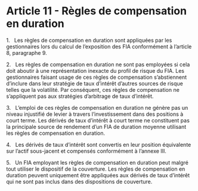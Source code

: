 # Article 11 - Règles de compensation en duration


1.   Les règles de compensation en duration sont appliquées par les gestionnaires lors du calcul de l’exposition des FIA conformément à l’article 8, paragraphe 9.

2.   Les règles de compensation en duration ne sont pas employées si cela doit aboutir à une représentation inexacte du profil de risque du FIA. Les gestionnaires faisant usage de ces règles de compensation s’abstiennent d’inclure dans leur stratégie de taux d’intérêt d’autres sources de risque telles que la volatilité. Par conséquent, ces règles de compensation ne s’appliquent pas aux stratégies d’arbitrage de taux d’intérêt.

3.   L’emploi de ces règles de compensation en duration ne génère pas un niveau injustifié de levier à travers l’investissement dans des positions à court terme. Les dérivés de taux d’intérêt à court terme ne constituent pas la principale source de rendement d’un FIA de duration moyenne utilisant les règles de compensation en duration.

4.   Les dérivés de taux d’intérêt sont convertis en leur position équivalente sur l’actif sous-jacent et compensés conformément à l’annexe III.

5.   Un FIA employant les règles de compensation en duration peut malgré tout utiliser le dispositif de la couverture. Les règles de compensation en duration peuvent uniquement être appliquées aux dérivés de taux d’intérêt qui ne sont pas inclus dans des dispositions de couverture.
